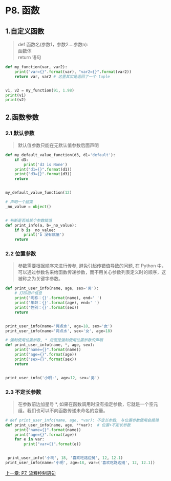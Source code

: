 # P8. 函数

## 1.自定义函数
> def 函数名(参数1，参数2....参数n):\
     函数体\
     return 语句

```python
def my_function(var, var2):
    print("var={}".format(var), "var2={}".format(var2))
    return var, var2 # 这里其实是返回了一个 tuple


v1, v2 = my_function(91, 1.98)
print(v1)
print(v2)
```

## 2.函数参数

### 2.1 默认参数
> 默认值参数只能在无默认值参数后面声明

```python
def my_default_value_function(d3, d1='default'):
    if d3:
        print('d3 is None')
    print("d1={}".format(d1))
    print("d3={}".format(d3))
    return


my_default_value_function(12)

# 声明一个超类
_no_value = object()


# 判断是否给某个参数赋值
def print_info(a, b=_no_value):
    if b is _no_value:
        print('b 没有赋值')
    return
```

### 2.2 位置参数
> 参数需要根据顺序来进行传参, 避免引起传错值导致的问题, 在 Python 中，可以通过参数名来给函数传递参数，而不用关心参数列表定义时的顺序，这被称之为关键字参数。

```python
def print_user_info(name, age, sex='男'):
    # 打印用户信息
    print('昵称：{}'.format(name), end=' ')
    print('年龄：{}'.format(age), end=' ')
    print('性别：{}'.format(sex))
    return


print_user_info(name='两点水', age=18, sex='女')
print_user_info(name='两点水', sex='女', age=18)

# 强制使用位置参数, * 后面是强制使用位置参数的声明
def print_user_info(name, *, age, sex):
    print("name={}".format(name))
    print("age={}".format(age))
    print("sex={}".format(sex))
    return


print_user_info('小明:', age=12, sex='男')
```

### 2.3 不定长参数
> 在参数前边加星号 *, 如果在函数调用时没有指定参数，它就是一个空元组。我们也可以不向函数传递未命名的变量。

```python
# def print_user_info(name, age, *var): 不定长参数, 与位置参数使用会报错
def print_user_info(name, age, **var):  # 位置+不定长参数
    print("name={}".format(name))
    print("age={}".format(age))
    for e in var:
        print("var={}".format(e))


 print_user_info('小明', 18, '喜欢吃路边摊', 12, 12.1)
print_user_info(name='小明', age=18, var=('喜欢吃路边摊', 12, 12.1))
```


[上一章: P7. 流程控制语句](../p7-control-statemant/README.md)